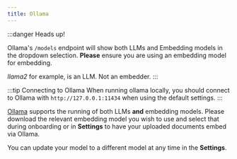 ```yaml
---
title: Ollama
---
```


:::danger Heads up!

Ollama's `/models` endpoint will show both LLMs and Embedding models in the dropdown selection. **Please** ensure you are using an embedding model for embedding.

_llama2_ for example, is an LLM. Not an embedder. 
:::

:::tip Connecting to Ollama
When running ollama locally, you should connect to Ollama with `http://127.0.0.1:11434` when using the default settings.
:::


[Ollama](https://ollama.com) supports the running of both LLMs **and** embedding models. Please download the relevant embedding model you wish to use and select that during onboarding or in **Settings** to have your uploaded documents embed via Ollama.

You can update your model to a different model at any time in the **Settings**.